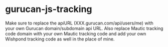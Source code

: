 # gurucan-js-tracking

Make sure to replace the apiURL (XXX.gurucan.com/api/users/me) with your own Gurucan domain/subdomain api URL. 
Also replace Mautic tracking code domain with your own Mautic tracking code and add your own Wishpond tracking code as well in the place of mine.

